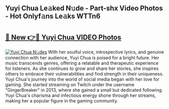 ## Yuyi Chua Le𝚊ked N𝚞de - Part-shx Video Photos - Hot Onlyf𝚊ns Le𝚊ks WTTn6

# <h2><a href="http://ab22949.deff.icu/?id=Yuyi+Chua">🔗 New 👉🔴 Yuyi Chua VIDEO Photos</a></h2>

[![Yuyi Chua N𝚞des](https://i.imgur.com/rIISA9y.gif)](http://ab22949.deff.icu/?id=Yuyi+Chua)
With her soulful voice, introspective lyrics, and genuine connection with her audience, Yuyi Chua is poised for a bright future. Her music transcends genres, offering a relatable and therapeutic experience for listeners. As she continues to grow and share her stories, she inspires others to embrace their vulnerabilities and find strength in their uniqueness. Yuyi Chua's journey into the world of social media began with her love for gaming. She started streaming on Twitch under the username "GingerBreaker" in 2013, where she gained a small but dedicated following. Yuyi Chua's charisma and infectious energy shone through her streams, making her a popular figure in the gaming community.
